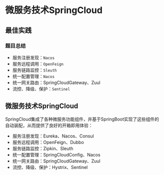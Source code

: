 # 微服务技术SpringCloud


## 最佳实践


### 题目总结

- 服务注册发现：`Nacos`
- 服务远程调用：`OpenFeign`
- 服务链路监控：`Sleuth`
- 统一配置管理：`Nacos`
- 统一网关路由：SpringCloudGateway、Zuul
- 流控、降级、保护：`Sentinel`



## 微服务技术SpringCloud
SpringCloud集成了各种微服务功能组件，并基于SpringBoot实现了这些组件的自动装配，从而提供了良好的开箱即用体验：

- 服务注册发现：Eureka、Nacos、Consul
- 服务远程调用：OpenFeign、Dubbo
- 服务链路监控：Zipkin、Sleuth
- 统一配置管理：SpringCloudConfig、Nacos
- 统一网关路由：SpringCloudGateway、Zuul
- 流控、降级、保护：Hystrix、Sentinel